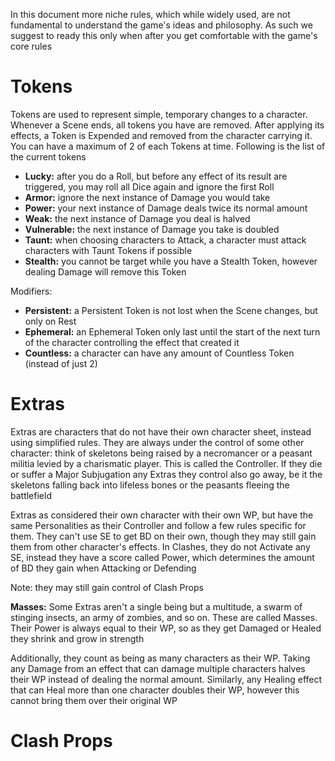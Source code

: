 In this document more niche rules, which while widely used, are not fundamental to understand the game's ideas and philosophy. As such we suggest to ready this only when after you get comfortable with the game's core rules
# Tokens

Tokens are used to represent simple, temporary changes to a character. Whenever a Scene ends, all tokens you have are removed. After applying its effects, a Token is Expended and removed from the character carrying it. You can have a maximum of 2 of each Tokens at time. Following is the list of the current tokens

- **Lucky:** after you do a Roll, but before any effect of its result are triggered, you may roll all Dice again and ignore the first Roll
- **Armor:** ignore the next instance of Damage you would take
- **Power:** your next instance of Damage deals twice its normal amount
- **Weak:** the next instance of Damage you deal is halved
- **Vulnerable:** the next instance of Damage you take is doubled
- **Taunt:** when choosing characters to Attack, a character must attack characters with Taunt Tokens if possible
- **Stealth:** you cannot be target while you have a Stealth Token, however dealing Damage will remove this Token

Modifiers:
- **Persistent:** a Persistent Token is not lost when the Scene changes, but only on Rest
- **Ephemeral:** an Ephemeral Token only last until the start of the next turn of the character controlling the effect that created it 
- **Countless:** a character can have any amount of Countless Token (instead of just 2)
# Extras

Extras are characters that do not have their own character sheet, instead using simplified rules. They are always under the control of some other character: think of skeletons being raised by a necromancer or a peasant militia levied by a charismatic player. This is called the Controller. If they die or suffer a Major Subjugation any Extras they control also go away, be it the skeletons falling back into lifeless bones or the peasants fleeing the battlefield

Extras as considered their own character with their own WP, but have the same Personalities as their Controller and follow a few rules specific for them. They can't use SE to get BD on their own, though they may still gain them from other character's effects. In Clashes, they do not Activate any SE, instead they have a score called Power, which determines the amount of BD they gain when Attacking or Defending

Note: they may still gain control of Clash Props

**Masses:** Some Extras aren't a single being but a multitude, a swarm of stinging insects, an army of zombies, and so on. These are called Masses. Their Power is always equal to their WP, so as they get Damaged or Healed they shrink and grow in strength

Additionally, they count as being as many characters as their WP. Taking any Damage from an effect that can damage multiple characters halves their WP instead of dealing the normal amount. Similarly, any Healing effect that can Heal more than one character doubles their WP, however this cannot bring them over their original WP
# Clash Props



